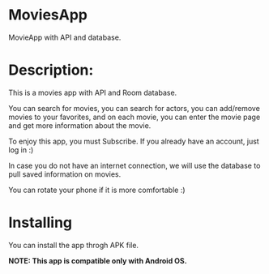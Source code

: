 # MoviesApp

MovieApp with API and database.

# Description:

This is a movies app with API and Room database.

You can search for movies, you can search for actors, you can add/remove movies to your favorites, and on each movie, you can enter the movie page and get more information about the movie.

To enjoy this app, you must Subscribe. If you already have an account, just log in :)

In case you do not have an internet connection, we will use the database to pull saved information on movies.

You can rotate your phone if it is more comfortable :)


# Installing

You can install the app throgh APK file.

**NOTE: This app is compatible only with Android OS.**

